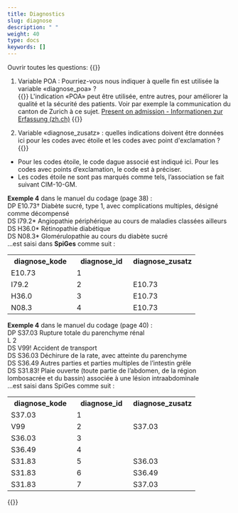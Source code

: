 ```yaml
---
title: Diagnostics 
slug: diagnose
description: " "
weight: 40
type: docs
keywords: []
---
```


Ouvrir toutes les questions: {{<collapsibleGroupCommand groupId="diagnose">}}

1.	Variable POA : Pourriez-vous nous indiquer à quelle fin est utilisée la variable «diagnose_poa» ?  
{{<collapsibleBlock groupId="diagnose">}}
L'indication «POA» peut être utilisée, entre autres, pour améliorer la qualité et la sécurité des patients. Voir par exemple la communication du canton de Zurich à ce sujet. <a href="https://www.zh.ch/content/dam/zhweb/bilder-dokumente/themen/gesundheit/gesundheitsversorgung/spitaeler_kliniken/daten_und_statistik_der_listenspitaeler/datenerhebung/poa_informationen.pdf"> Present on admission - Informationen zur Erfassung (zh.ch)</a>
{{</collapsibleBlock>}}

2. Variable «diagnose_zusatz» : quelles indications doivent être données ici pour les codes avec étoile et les codes avec point d'exclamation ?
{{<collapsibleBlock groupId="diagnose">}}
-	Pour les codes étoile, le code dague associé est indiqué ici. Pour les codes avec points d’exclamation, le code est à préciser. 
-	Les codes étoile ne sont pas marqués comme tels, l’association se fait suivant CIM-10-GM. 

**Exemple 4** dans le manuel du codage (page 38) :       
DP E10.73† Diabète sucré, type 1, avec complications multiples, désigné comme décompensé      
DS I79.2* Angiopathie périphérique au cours de maladies classées ailleurs       
DS H36.0* Rétinopathie diabétique       
DS N08.3* Glomérulopathie au cours du diabète sucré       
…est saisi dans <b>SpiGes</b> comme suit :      
<table class="w-100">
  <tr>
    <th style="width:35%"> diagnose_kode </div></th>
    <th> diagnose_id </th>
    <th style="width:35%"> diagnose_zusatz </th>
  </tr>
  <tr>
    <td> E10.73 </td>
    <td> 1 </td>
    <td>  </td>
  </tr>
  <tr>
    <td> I79.2 </td>
    <td> 2 </td>
    <td> E10.73 </td>
  </tr>
  <tr>
    <td> H36.0 </td>
    <td> 3 </td>
    <td> E10.73 </td>
  </tr>
  <tr>
    <td> N08.3 </td>
    <td> 4 </td>
    <td> E10.73 </td>
  </tr>
</table>

**Exemple 4** dans le manuel du codage (page 40) :       
DP S37.03 Rupture totale du parenchyme rénal      
L 2       
DS V99! Accident de transport       
DS S36.03 Déchirure de la rate, avec atteinte du parenchyme       
DS S36.49 Autres parties et parties multiples de l’intestin grêle       
DS S31.83! Plaie ouverte (toute partie de l’abdomen, de la région lombosacrée et du bassin) associée à une lésion intraabdominale       
…est saisi dans SpiGes comme suit :       
<table class="w-100">
  <tr>
    <th style="width:35%"> diagnose_kode </div></th>
    <th> diagnose_id </th>
    <th style="width:35%"> diagnose_zusatz </th>
  </tr>
  <tr>
    <td> S37.03 </td>
    <td> 1 </td>
    <td>  </td>
  </tr>
  <tr>
    <td> V99 </td>
    <td> 2 </td>
    <td> S37.03 </td>
  </tr>
  <tr>
    <td> S36.03 </td>
    <td> 3 </td>
    <td> </td>
  </tr>
  <tr>
    <td> S36.49 </td>
    <td> 4 </td>
    <td> </td>
  </tr>
  <tr>
    <td> S31.83 </td>
    <td> 5 </td>
    <td> S36.03 </td>
  </tr>
  <tr>
    <td> S31.83 </td>
    <td> 6 </td>
    <td> S36.49 </td>
  </tr>
  <tr>
    <td> S31.83 </td>
    <td> 7 </td>
    <td> S37.03 </td>
  </tr>
</table>
{{</collapsibleBlock>}}
